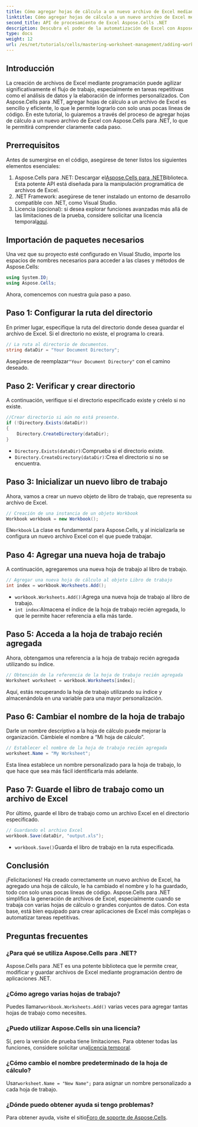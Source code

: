 ```yaml
---
title: Cómo agregar hojas de cálculo a un nuevo archivo de Excel mediante Aspose.Cells
linktitle: Cómo agregar hojas de cálculo a un nuevo archivo de Excel mediante Aspose.Cells
second_title: API de procesamiento de Excel Aspose.Cells .NET
description: Descubra el poder de la automatización de Excel con Aspose.Cells para .NET. Este tutorial paso a paso le guiará en la creación de archivos de Excel mediante programación, la adición y el cambio de nombre de hojas de cálculo y el guardado de su trabajo sin esfuerzo.
type: docs
weight: 12
url: /es/net/tutorials/cells/mastering-worksheet-management/adding-worksheets-to-new-excel-file/
---
```

## Introducción

La creación de archivos de Excel mediante programación puede agilizar significativamente el flujo de trabajo, especialmente en tareas repetitivas como el análisis de datos y la elaboración de informes personalizados. Con Aspose.Cells para .NET, agregar hojas de cálculo a un archivo de Excel es sencillo y eficiente, lo que le permite lograrlo con solo unas pocas líneas de código. En este tutorial, lo guiaremos a través del proceso de agregar hojas de cálculo a un nuevo archivo de Excel con Aspose.Cells para .NET, lo que le permitirá comprender claramente cada paso.

## Prerrequisitos

Antes de sumergirse en el código, asegúrese de tener listos los siguientes elementos esenciales:

1.  Aspose.Cells para .NET: Descargar el[Aspose.Cells para .NET](https://releases.aspose.com/cells/net/)Biblioteca. Esta potente API está diseñada para la manipulación programática de archivos de Excel.
2. .NET Framework: asegúrese de tener instalado un entorno de desarrollo compatible con .NET, como Visual Studio.
3.  Licencia (opcional): si desea explorar funciones avanzadas más allá de las limitaciones de la prueba, considere solicitar una licencia temporal[aquí](https://purchase.aspose.com/temporary-license/).

## Importación de paquetes necesarios

Una vez que su proyecto esté configurado en Visual Studio, importe los espacios de nombres necesarios para acceder a las clases y métodos de Aspose.Cells:

```csharp
using System.IO;
using Aspose.Cells;
```

Ahora, comencemos con nuestra guía paso a paso.

## Paso 1: Configurar la ruta del directorio

En primer lugar, especifique la ruta del directorio donde desea guardar el archivo de Excel. Si el directorio no existe, el programa lo creará.

```csharp
// La ruta al directorio de documentos.
string dataDir = "Your Document Directory";
```

 Asegúrese de reemplazar`"Your Document Directory"` con el camino deseado.

## Paso 2: Verificar y crear directorio

A continuación, verifique si el directorio especificado existe y créelo si no existe.

```csharp
//Crear directorio si aún no está presente.
if (!Directory.Exists(dataDir))
{
    Directory.CreateDirectory(dataDir);
}
```

- `Directory.Exists(dataDir)`:Comprueba si el directorio existe.
- `Directory.CreateDirectory(dataDir)`:Crea el directorio si no se encuentra.

## Paso 3: Inicializar un nuevo libro de trabajo

Ahora, vamos a crear un nuevo objeto de libro de trabajo, que representa su archivo de Excel.

```csharp
// Creación de una instancia de un objeto Workbook
Workbook workbook = new Workbook();
```

 El`Workbook` La clase es fundamental para Aspose.Cells, y al inicializarla se configura un nuevo archivo Excel con el que puede trabajar.

## Paso 4: Agregar una nueva hoja de trabajo

A continuación, agregaremos una nueva hoja de trabajo al libro de trabajo.

```csharp
// Agregar una nueva hoja de cálculo al objeto Libro de trabajo
int index = workbook.Worksheets.Add();
```

- `workbook.Worksheets.Add()`:Agrega una nueva hoja de trabajo al libro de trabajo.
- `int index`:Almacena el índice de la hoja de trabajo recién agregada, lo que le permite hacer referencia a ella más tarde.

## Paso 5: Acceda a la hoja de trabajo recién agregada

Ahora, obtengamos una referencia a la hoja de trabajo recién agregada utilizando su índice.

```csharp
// Obtención de la referencia de la hoja de trabajo recién agregada
Worksheet worksheet = workbook.Worksheets[index];
```

Aquí, estás recuperando la hoja de trabajo utilizando su índice y almacenándola en una variable para una mayor personalización.

## Paso 6: Cambiar el nombre de la hoja de trabajo

Darle un nombre descriptivo a la hoja de cálculo puede mejorar la organización. Cámbiele el nombre a “Mi hoja de cálculo”.

```csharp
// Establecer el nombre de la hoja de trabajo recién agregada
worksheet.Name = "My Worksheet";
```

Esta línea establece un nombre personalizado para la hoja de trabajo, lo que hace que sea más fácil identificarla más adelante.

## Paso 7: Guarde el libro de trabajo como un archivo de Excel

Por último, guarde el libro de trabajo como un archivo Excel en el directorio especificado.

```csharp
// Guardando el archivo Excel
workbook.Save(dataDir, "output.xls");
```

- `workbook.Save()`Guarda el libro de trabajo en la ruta especificada.

## Conclusión

¡Felicitaciones! Ha creado correctamente un nuevo archivo de Excel, ha agregado una hoja de cálculo, le ha cambiado el nombre y lo ha guardado, todo con solo unas pocas líneas de código. Aspose.Cells para .NET simplifica la generación de archivos de Excel, especialmente cuando se trabaja con varias hojas de cálculo o grandes conjuntos de datos. Con esta base, está bien equipado para crear aplicaciones de Excel más complejas o automatizar tareas repetitivas.

## Preguntas frecuentes

### ¿Para qué se utiliza Aspose.Cells para .NET?
Aspose.Cells para .NET es una potente biblioteca que le permite crear, modificar y guardar archivos de Excel mediante programación dentro de aplicaciones .NET.

### ¿Cómo agrego varias hojas de trabajo?
 Puedes llamar`workbook.Worksheets.Add()` varias veces para agregar tantas hojas de trabajo como necesites.

### ¿Puedo utilizar Aspose.Cells sin una licencia?
 Sí, pero la versión de prueba tiene limitaciones. Para obtener todas las funciones, considere solicitar una[licencia temporal](https://purchase.aspose.com/temporary-license/).

### ¿Cómo cambio el nombre predeterminado de la hoja de cálculo?
 Usar`worksheet.Name = "New Name";` para asignar un nombre personalizado a cada hoja de trabajo.

### ¿Dónde puedo obtener ayuda si tengo problemas?
Para obtener ayuda, visite el sitio[Foro de soporte de Aspose.Cells](https://forum.aspose.com/c/cells/9).